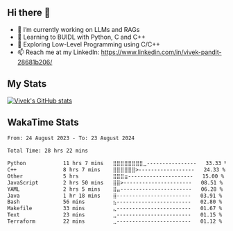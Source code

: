 ## Hi there 👋

- 🔭 I’m currently working on LLMs and RAGs
- 🌱 Learning to BUIDL with Python, C and C++ 
- 🤔 Exploring Low-Level Programming using C/C++  
- 📫 Reach me at my LinkedIn: https://www.linkedin.com/in/vivek-pandit-28681b206/

## My Stats
[![Vivek's GitHub stats](https://github-readme-stats.vercel.app/api?username=ipanditi&show_icons=true&theme=dark)](https://ipanditi.github.io/)

## WakaTime Stats
<!--START_SECTION:waka-->

```txt
From: 24 August 2023 - To: 23 August 2024

Total Time: 28 hrs 22 mins

Python            11 hrs 7 mins   ⣿⣿⣿⣿⣿⣿⣿⣿⣀----------------   33.33 %
C++               8 hrs 7 mins    ⣿⣿⣿⣿⣿⣿>------------------   24.33 %
Other             5 hrs           ⣿⣿⣿⣶---------------------   15.00 %
JavaScript        2 hrs 50 mins   ⣿⣿>----------------------   08.51 %
YAML              2 hrs 5 mins    ⣿⣤-----------------------   06.28 %
Java              1 hr 18 mins    ⣿------------------------   03.91 %
Bash              56 mins         ⣦------------------------   02.80 %
Makefile          33 mins         ⣄------------------------   01.67 %
Text              23 mins         ⣀------------------------   01.15 %
Terraform         22 mins         ⣀------------------------   01.12 %
```

<!--END_SECTION:waka-->



